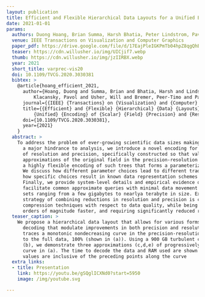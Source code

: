 ```yaml
---
layout: publication
title: Efficient and Flexible Hierarchical Data Layouts for a Unified Encoding of Scalar Field Precision and Resolution
date: 2021-01-01
params:
  authors: Duong Hoang, Brian Summa, Harsh Bhatia, Peter Lindstrom, Pavol Klacansky, Will Usher, Peer-Timo Bremer and Valerio Pascucci
  venue: IEEE Transactions on Visualization and Computer Graphics
  paper_pdf: https://drive.google.com/file/d/17EajPleIGKPmTb04hpZ8qgQhByaXYG8B/view?usp=sharing
  teaser: https://cdn.willusher.io/img/UICjif7.webp
  thumb: https://cdn.willusher.io/img/jzIIRBX.webp
  year: 2021
  short_title: varprec-vis20
  doi: 10.1109/TVCG.2020.3030381
  bibtex: >
    @article{hoang_efficient_2021,
      author={Hoang, Duong and Summa, Brian and Bhatia, Harsh and Lindstrom, Peter and
          Klacansky, Pavol and Usher, Will and Bremer, Peer-Timo and Pascucci, Valerio},
      journal={{IEEE} {Transactions} on {Visualization} and {Computer} {Graphics}},
      title={{Efficient} and {Flexible} {Hierarchical} {Data} {Layouts} for a
          {Unified} {Encoding} of {Scalar} {Field} {Precision} and {Resolution}},
      doi={10.1109/TVCG.2020.3030381},
      year={2021}
    }
  abstract: >
    To address the problem of ever-growing scientific data sizes making data movement
      a major hindrance to analysis, we introduce a novel encoding for scalar fields: a unified tree
      of resolution and precision, specifically constructed so that valid cuts correspond to sensible
      approximations of the original field in the precision-resolution space. Furthermore, we introduce
      a highly flexible encoding of such trees that forms a parameterized family of data hierarchies.
      We discuss how different parameter choices lead to different trade-offs in practice, and show
      how specific choices result in known data representation schemes such as ZFP, IDX, and JPEG2000.
      Finally, we provide system-level details and empirical evidence on how such hierarchies
      facilitate common approximate queries with minimal data movement and time, using real-world data
      sets ranging from a few gigabytes to nearlya terabyte in size. Experiments suggest that our new
      strategy of combining reductions in resolution and precision is competitive with state-of-the-art
      compression techniques with respect to data quality, while being significantly more flexible and
      orders of magnitude faster, and requiring significantly reduced resources.
  teaser_caption: >
    We propose a hierarchical data layout that allows for various forms of progressive
      decoding that modulate improvements in both precision and resolution. Each progressive decoding
      traces a monotonic nondecreasing curve in the precision-resolution space from the origin, 0%,
      to the full data, 100% (shown in (a)). Using a 900 GB turbulent channel flow field (10240×7680×1536, float64)
      (b), we demonstrate three approximations (c,d,e) of progressively increasing quality decoded along the
      curve in (a). The time to decode the data and RAM used are shown in the figure; data retrieved
      values are inclusive of the preceding points along the curve
  extra_links:
  - title: Presentation
    link: https://youtu.be/gSQglICXNd0?start=5950
    image: /img/youtube.svg

---
```


